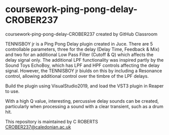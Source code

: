 # coursework-ping-pong-delay-CROBER237
coursework-ping-pong-delay-CROBER237 created by GitHub Classroom


TENNISBOY jr is a Ping Pong Delay plugin created in Juce. There are 5 controllable parameters, three for the delay (Delay Time, Feedback & Mix) and two for an additional Low Pass Filter (Cutoff & Q) which
affects the delay signal only. The additional LPF functionality was inspired partly by the Sound Toys EchoBoy, which has LPF and HPF controls affecting the delay signal.
However, the TENNISBOY jr biulds on this by including a Resonance control, allowing additional control over the timbre of the LPF delays. 

Build the plugin using VisualStudio2019, and load the VST3 plugin in Reaper to use.

With a high Q value, interesting, percussive delay sounds can be created, particularly when processing a sound with a clear transient, such as a drum hit.

This repository is maintained by C ROBERTS
CROBER237@caledonian.ac.uk
